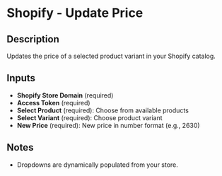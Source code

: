 # Shopify - Update Price

## Description
Updates the price of a selected product variant in your Shopify catalog.

## Inputs
- **Shopify Store Domain** (required)
- **Access Token** (required)
- **Select Product** (required): Choose from available products
- **Select Variant** (required): Choose product variant
- **New Price** (required): New price in number format (e.g., 2630)

## Notes
- Dropdowns are dynamically populated from your store.
